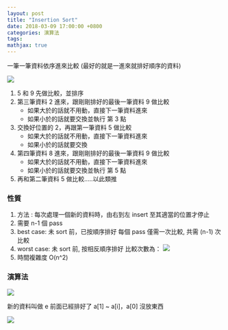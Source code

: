 ```yaml
---
layout: post
title: "Insertion Sort"
date: 2018-03-09 17:00:00 +0800
categories: 演算法
tags:
mathjax: true
---
```


一筆一筆資料依序進來比較
(最好的就是一進來就排好順序的資料)

![](https://i.imgur.com/N5X8Q7p.png)

1. 5 和 9 先做比較，並排序
2. 第三筆資料 2 進來，跟剛剛排好的最後一筆資料 9 做比較
   - 如果大於的話就不用動，直接下一筆資料進來
   - 如果小於的話就要交換並執行 第 3 點
3. 交換好位置的 2，再跟第一筆資料 5 做比較
   - 如果大於的話就不用動，直接下一筆資料進來
   - 如果小於的話就要交換
4. 第四筆資料 8 進來，跟剛剛排好的最後一筆資料 9 做比較
   - 如果大於的話就不用動，直接下一筆資料進來
   - 如果小於的話就要交換並執行 第 5 點
5. 再和第二筆資料 5 做比較.....以此類推

### 性質

1. 方法 : 每次處理一個新的資料時，由右到左 insert 至其適當的位置才停止
2. 需要 n-1 個 pass
3. best case: 未 sort 前，已按順序排好
   每個 pass 僅需一次比較, 共需 (n-1) 次比較
4. worst case: 未 sort 前, 按相反順序排好
   比較次數為：
   ![](https://i.imgur.com/Z8PMjJ7.png)
5. 時間複雜度 O(n^2)

### 演算法

![](https://i.imgur.com/jm3uMF5.png)

新的資料叫做 e
前面已經排好了 a[1] ~ a[i]，a[0] 沒放東西

![](https://i.imgur.com/sZorXDK.png)
